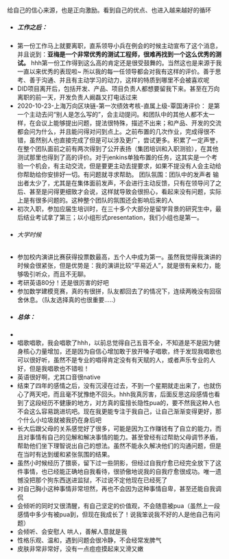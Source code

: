 给自己的信心来源，也是正向激励。看到自己的优点、也进入越来越好的循环
- ##### 工作之后：
- 第一份工作马上就要离职，直系领导小兵在例会的时候主动宣布了这个消息，并且说到：**亚梅是一个非常优秀的测试工程师，很难再找到一个这么优秀的测试。** hhh第一份工作得到这么高的肯定还是很受鼓舞的。当然这也是来源于我一直以来优秀的表现啦~ 所以我的每一任领导都会对我有这样的评价。善于思考、善于沟通、并且有主动学习的动力，这样的特质到哪里不会被喜欢呢
- DID项目离开后，包括开发、产品、项目负责人都想要留我下来。甚至在万向离职的前一天，开发负责人阚磊又打电话过来
- 2020-10-23-上海万向区块链-第一次绩效考核-直属上级-覃国涛评价：
是第一个主动去问“别人是怎么写的”，会主动提问。和团队中的其他人都不太一样，在会议上能够提出问题，提法很特殊，描述不出来；和产品、开发的交流都会问为什么，并且能问得对问到点上。之前布置的几次作业，完成得很不错，虽然别人也直接完成了但是可以涉及更广，尝试更多。积累了一定声誉，在整个团队面前之前有两次得到了公开表扬（集团培训和入职测验），在其他测试那里也得到了高的评价。对于jenkins单独布置的任务，这其实是一个考验一个机会，有主动交流，但是要更主动去提要求，如果不提没有人会主动给你帮助给你安排好一切。有问题就寻求帮助。
团队氛围：团队中的发声者 输出者太少了，尤其是在集体面前发声，不会进行主动反馈，只有在领导问了之后、甚至是问得更细致才会说，这样就导致会很担心，看起来没有问题，实际上是有很多问题的。这种整个团队的氛围还会影响后来的人
- 初次入职，参加应届生培训时，在三十多个大部分是留学背景的研究生中，最后结业考试拿了第三；以小组形式presentation，我们小组也是第一。
- ###### 大学时候
- 参加校内演讲比赛获得投票数最高，五个人中成为第一。虽然我觉得我演讲的时候会很紧张，但是优势是：我的演讲比较“平易近人”，就是很有亲和力，能够吸引听众，而且不无聊。
- 考研英语80分！还是很厉害的好吧
- 参加数学建模竞赛，真的有很拼，队友都回去了的情况下，连续两晚没有回宿舍休息。（队友选择真的也很重要.....）
- ##### 总体：
- 
- 唱歌唱歌，我会唱歌了hhh，以前总觉得自己五音不全，不知道是不是因为健身核心力量增加，还是因为自信心增加敢于放开嗓子唱歌，终于发现我唱歌也可以很好听，虽然不是专业的唱得肯定没有有天赋的人，或者声乐专业的人好，但是我唱歌也不错啦！
- 英语很好啊，尤其口音很native
- 结束了四年的感情之后，没有沉浸在过去，不到一个星期就走出来了，也就伤心了两天吧，而且毫不犹豫绝不回头。hhh我真厉害，后面反思这段感情也看到了这段经历不健康的地方，对方真的蛮擅长隐性pua的，要不然我这种人也不会这么容易跳进坑吧。现在我更能专注于我自己，让自己渐渐变得更好，那个什么小垃圾就被我扔在身后吧
- 长大后跟父母的关系感觉好了很多，可能是因为工作赚钱有了自立的能力，而且对事情有自己的见解和解决事情的能力。甚至曾经有过帮助父母调节矛盾，帮助他们坐下理智说出自己的想法。虽然不能永久解决他们的沟通问题，但是在当时有达到缓和紧张氛围的结果。
- 虽然小时候经历了猥亵，留下过一些阴影，但经过自我疗愈已经完全放下了这件事情，也已经能正确地自我看待，很骄傲地说我的自我疗愈很成功。唯一遗憾没把那个狗东西送进监狱，不过说不定他现在已经死了
- 对自己胸小这种事情非常坦然，再也不会因为这种事情自卑，甚至还能自我调侃
- 会倾听的同时又很清醒，有自己坚定的价值观，不会随意被pua（虽然上一段感情中多少有被pua到，但现在我成长了！说我笨说我不好的人是他自己有问题）
- 会倾听、会安慰人 哄人，善解人意就是我
- 性格乐观、温和，遇到问题会很冷静，不会经常发脾气
- 皮肤非常非常好，没有一点痘痘摸起来又滑又嫩
